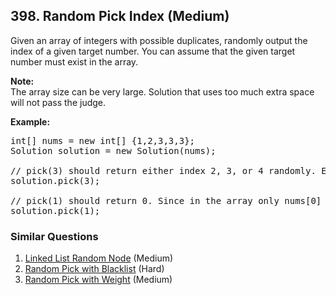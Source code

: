 ## 398. Random Pick Index (Medium)

<p>Given an array of integers with possible duplicates, randomly output the index of a given target number. You can assume that the given target number must exist in the array.</p>

<p><b>Note:</b><br />
The array size can be very large. Solution that uses too much extra space will not pass the judge.</p>

<p><b>Example:</b></p>

<pre>
int[] nums = new int[] {1,2,3,3,3};
Solution solution = new Solution(nums);

// pick(3) should return either index 2, 3, or 4 randomly. Each index should have equal probability of returning.
solution.pick(3);

// pick(1) should return 0. Since in the array only nums[0] is equal to 1.
solution.pick(1);
</pre>


### Similar Questions
  1. [Linked List Random Node](https://github.com/openset/leetcode/tree/master/solution/linked-list-random-node) (Medium)
  1. [Random Pick with Blacklist](https://github.com/openset/leetcode/tree/master/solution/random-pick-with-blacklist) (Hard)
  1. [Random Pick with Weight](https://github.com/openset/leetcode/tree/master/solution/random-pick-with-weight) (Medium)
